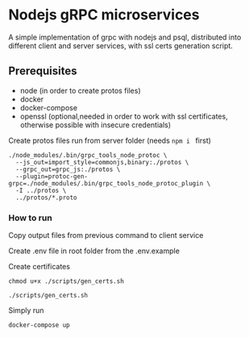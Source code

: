 # Nodejs gRPC microservices

A simple implementation of grpc with nodejs and psql, distributed into different client and server services, with ssl certs generation script.

## Prerequisites

- node (in order to create protos files)
- docker
- docker-compose
- openssl (optional,needed in order to work with ssl certificates, otherwise possible with insecure credentials)

Create protos files run from server folder (needs ```npm i ``` first)

```
./node_modules/.bin/grpc_tools_node_protoc \
  --js_out=import_style=commonjs,binary:./protos \          
  --grpc_out=grpc_js:./protos \                      
  --plugin=protoc-gen-grpc=./node_modules/.bin/grpc_tools_node_protoc_plugin \    
  -I ../protos \                                                                  
  ../protos/*.proto
```

### How to run

Copy output files from previous command to client service

Create .env file in root folder from the .env.example

Create certificates
```
chmod u+x ./scripts/gen_certs.sh

./scripts/gen_certs.sh
```

Simply run
```
docker-compose up 
```